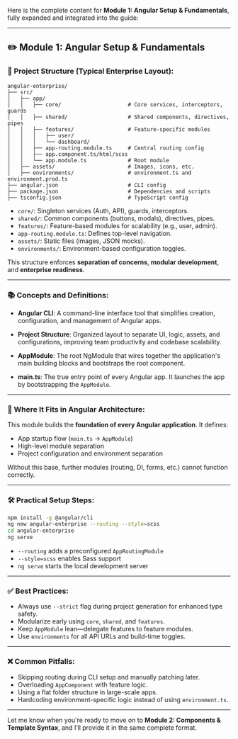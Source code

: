 Here is the complete content for **Module 1: Angular Setup & Fundamentals**, fully expanded and integrated into the guide:

---

## ✏️ Module 1: Angular Setup & Fundamentals

### 📁 Project Structure (Typical Enterprise Layout):

```
angular-enterprise/
├── src/
│   ├── app/
│   │   ├── core/                     # Core services, interceptors, guards
│   │   ├── shared/                   # Shared components, directives, pipes
│   │   ├── features/                 # Feature-specific modules
│   │   │   ├── user/
│   │   │   └── dashboard/
│   │   ├── app-routing.module.ts     # Central routing config
│   │   ├── app.component.ts/html/scss
│   │   └── app.module.ts             # Root module
│   ├── assets/                       # Images, icons, etc.
│   ├── environments/                 # environment.ts and environment.prod.ts
├── angular.json                      # CLI config
├── package.json                      # Dependencies and scripts
├── tsconfig.json                     # TypeScript config
```

* `core/`: Singleton services (Auth, API), guards, interceptors.
* `shared/`: Common components (buttons, modals), directives, pipes.
* `features/`: Feature-based modules for scalability (e.g., user, admin).
* `app-routing.module.ts`: Defines top-level navigation.
* `assets/`: Static files (images, JSON mocks).
* `environments/`: Environment-based configuration toggles.

This structure enforces **separation of concerns**, **modular development**, and **enterprise readiness**.

---

### 📚 Concepts and Definitions:

* **Angular CLI**:
  A command-line interface tool that simplifies creation, configuration, and management of Angular apps.

* **Project Structure**:
  Organized layout to separate UI, logic, assets, and configurations, improving team productivity and codebase scalability.

* **AppModule**:
  The root NgModule that wires together the application's main building blocks and bootstraps the root component.

* **main.ts**:
  The true entry point of every Angular app. It launches the app by bootstrapping the `AppModule`.

---

### 🧱 Where It Fits in Angular Architecture:

This module builds the **foundation of every Angular application**. It defines:

* App startup flow (`main.ts` → `AppModule`)
* High-level module separation
* Project configuration and environment separation

Without this base, further modules (routing, DI, forms, etc.) cannot function correctly.

---

### 🛠️ Practical Setup Steps:

```bash
npm install -g @angular/cli
ng new angular-enterprise --routing --style=scss
cd angular-enterprise
ng serve
```

* `--routing` adds a preconfigured `AppRoutingModule`
* `--style=scss` enables Sass support
* `ng serve` starts the local development server

---

### ✅ Best Practices:

* Always use `--strict` flag during project generation for enhanced type safety.
* Modularize early using `core`, `shared`, and `features`.
* Keep `AppModule` lean—delegate features to feature modules.
* Use `environments` for all API URLs and build-time toggles.

---

### ❌ Common Pitfalls:

* Skipping routing during CLI setup and manually patching later.
* Overloading `AppComponent` with feature logic.
* Using a flat folder structure in large-scale apps.
* Hardcoding environment-specific logic instead of using `environment.ts`.

---

Let me know when you're ready to move on to **Module 2: Components & Template Syntax**, and I’ll provide it in the same complete format.
